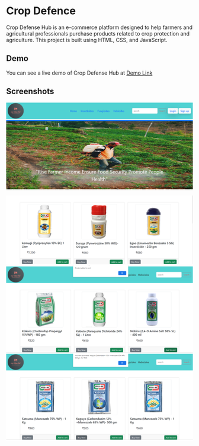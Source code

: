 # Crop Defence
Crop Defense Hub is an e-commerce platform designed to help farmers and agricultural professionals purchase products related to crop protection and agriculture. This project is built using HTML, CSS, and JavaScript.


## Demo

You can see a live demo of Crop Defense Hub at [Demo Link](https://crop-defense-hub.netlify.app/)

## Screenshots
![Alt text](ScreenShots/cd-1.png)

![Alt text](ScreenShots/cd-2.png) 
![Alt text](ScreenShots/cd-3.png) 
![Alt text](ScreenShots/cd-4.png)



